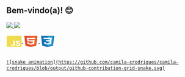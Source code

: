 ## Bem-vindo(a)! 😊

<div>
  <a href="https://github.com/camila-crodrigues">
  <img height="180em" src="https://github-readme-stats.vercel.app/api?username=camila-crodrigues&show_icons=true&theme=cobalt&include_all_commits=true&count_private=true"/>
  <img height="180em" src="https://github-readme-stats.vercel.app/api/top-langs/?username=camila-crodrigues&layout=compact&langs_count=6&theme=cobalt"/>
</div>
<div style="display: inline_block"><br>
    <img align="center" alt="Js" height="30" width="40" src="https://raw.githubusercontent.com/devicons/devicon/master/icons/javascript/javascript-plain.svg">
    <img align="center" alt="HTML" height="30" width="40" src="https://raw.githubusercontent.com/devicons/devicon/master/icons/html5/html5-original.svg">
    <img align="center" alt="CSS" height="30" width="40" src="https://raw.githubusercontent.com/devicons/devicon/master/icons/css3/css3-original.svg">
  </div>
  
  <br>
  
  <div>
    
    ![snake animation](https://github.com/camila-crodrigues/camila-crodrigues/blob/output/github-contribution-grid-snake.svg)
    
  </div>
